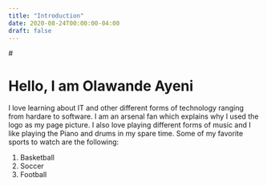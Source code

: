 ```yaml
---
title: "Introduction"
date: 2020-08-24T00:00:00-04:00
draft: false
---
```


#<h1>Hello, I am Olawande Ayeni</h2> 
I love learning about IT and other different forms of technology ranging from hardare to software. I am an arsenal fan which explains why I used the  logo as my page picture. I also love playing different forms of music and I like playing the Piano and drums in my spare time.
Some of my favorite sports to watch are the following:
<ol>
  <li>Basketball</li>
  <li>Soccer</li>
  <li>Football</li>
</ol>

